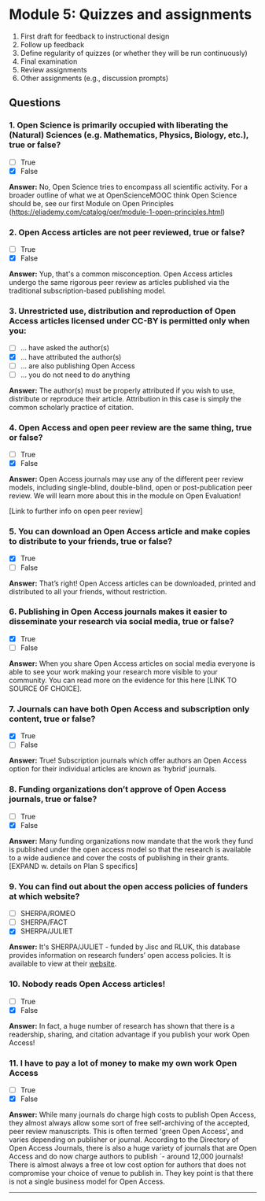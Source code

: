 # Module 5: Quizzes and assignments

1. First draft for feedback to instructional design
2. Follow up feedback
3. Define regularity of quizzes (or whether they will be run continuously)
4. Final examination
5. Review assignments  
6. Other assignments (e.g., discussion prompts)

## Questions

### 1. Open Science is primarily occupied with liberating the (Natural) Sciences (e.g. Mathematics, Physics, Biology, etc.), true or false?

- [ ] True
- [X] False

**Answer:** No, Open Science tries to encompass all scientific activity. For a broader outline of what we at OpenScienceMOOC think Open Science should be, see our first Module on Open Principles (https://eliademy.com/catalog/oer/module-1-open-principles.html)

### 2. Open Access articles are not peer reviewed, true or false?

- [ ] True
- [X] False

**Answer:** Yup, that's a common misconception. Open Access articles undergo the same rigorous peer review as articles published via the traditional subscription-based publishing model.

### 3. Unrestricted use, distribution and reproduction of Open Access articles licensed under CC-BY is permitted only when you:

- [ ] ... have asked the author(s)
- [X] ... have attributed the author(s)
- [ ] ... are also publishing Open Access
- [ ] ... you do not need to do anything

**Answer:** The author(s) must be properly attributed if you wish to use, distribute or reproduce their article. Attribution in this case is simply the common scholarly practice of citation.

### 4. Open Access and open peer review are the same thing, true or false?

- [ ] True
- [X] False

**Answer:** Open Access journals may use any of the different peer review models, including single-blind, double-blind, open or post-publication peer review. We will learn more about this in the module on Open Evaluation!

[Link to further info on open peer review]

### 5. You can download an Open Access article and make copies to distribute to your friends, true or false?

- [X] True
- [ ] False

**Answer:** That’s right! Open Access articles can be downloaded, printed and distributed to all your friends, without restriction.

### 6. Publishing in Open Access journals makes it easier to disseminate your research via social media, true or false?

- [X] True
- [ ] False

**Answer:** When you share Open Access articles on social media everyone is able to see your work making your research more visible to your community. You can read more on the evidence for this here [LINK TO SOURCE OF CHOICE].

### 7. Journals can have both Open Access and subscription only content, true or false?

- [X] True
- [ ] False

**Answer:** True! Subscription journals which offer authors an Open Access option for their individual articles are known as ‘hybrid’ journals.


### 8. Funding organizations don’t approve of Open Access journals, true or false?

- [ ] True
- [X] False

**Answer:** Many funding organizations now mandate that the work they fund is published under the open access model so that the research is available to a wide audience and cover the costs of publishing in their grants. [EXPAND w. details on Plan S specifics]

### 9. You can find out about the open access policies of funders at which website?

- [ ] SHERPA/ROMEO
- [ ] SHERPA/FACT
- [X] SHERPA/JULIET

**Answer:** It's SHERPA/JULIET - funded by Jisc and RLUK, this database provides information on research funders’ open access policies. It is available to view at their [website](http://www.sherpa.ac.uk/juliet/).


### 10. Nobody reads Open Access articles!

- [ ] True
- [X] False

**Answer:** In fact, a huge number of research has shown that there is a readership, sharing, and citation advantage if you publish your work Open Access!

### 11. I have to pay a lot of money to make my own work Open Access

- [ ] True
- [X] False

**Answer:** While many journals do charge high costs to publish Open Access, they almost always allow some sort of free self-archiving of the accepted, peer review manuscripts. This is often termed 'green Open Access', and varies depending on publisher or journal. According to the Directory of Open Access Journals, there is also a huge variety of journals that are Open Access and do now charge authors to publish  ´- around 12,000 journals! There is almost always a free ot low cost option for authors that does not compromise your choice of venue to publish in. They key point is that there is not a single business model for Open Access.

---------------------
